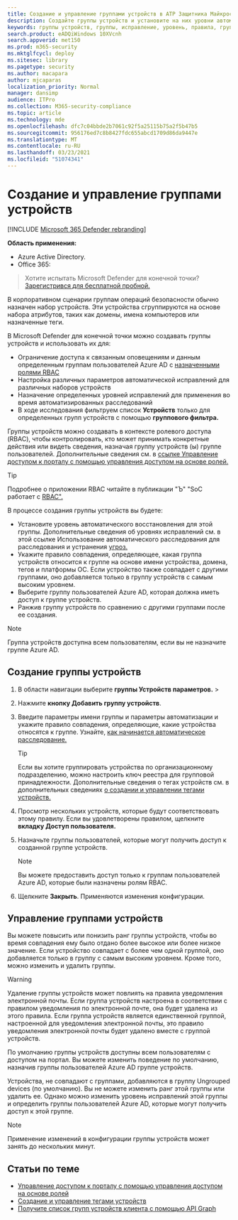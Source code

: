 ```yaml
---
title: Создание и управление группами устройств в ATP Защитника Майкрософт
description: Создайте группы устройств и установите на них уровни автоматического устранения, настроив правила, применимые к группе.
keywords: группы устройств, группы, исправление, уровень, правила, группа aad, роль, назначение, ранж
search.product: eADQiWindows 10XVcnh
search.appverid: met150
ms.prod: m365-security
ms.mktglfcycl: deploy
ms.sitesec: library
ms.pagetype: security
ms.author: macapara
author: mjcaparas
localization_priority: Normal
manager: dansimp
audience: ITPro
ms.collection: M365-security-compliance
ms.topic: article
ms.technology: mde
ms.openlocfilehash: dfc7c04bbde2b7061c92f5a25115b75a2f5b47b5
ms.sourcegitcommit: 956176ed7c8b8427fdc655abcd1709d86da9447e
ms.translationtype: MT
ms.contentlocale: ru-RU
ms.lasthandoff: 03/23/2021
ms.locfileid: "51074341"
---
```

# <a name="create-and-manage-device-groups"></a>Создание и управление группами устройств

[!INCLUDE [Microsoft 365 Defender rebranding](../../includes/microsoft-defender.md)]


**Область применения:**
- Azure Active Directory.
- Office 365:

> Хотите испытать Microsoft Defender для конечной точки? [Зарегистрився для бесплатной пробной.](https://www.microsoft.com/microsoft-365/windows/microsoft-defender-atp?ocid=docs-wdatp-exposedapis-abovefoldlink)


В корпоративном сценарии группам операций безопасности обычно назначен набор устройств. Эти устройства сгруппируются на основе набора атрибутов, таких как домены, имена компьютеров или назначенные теги.

В Microsoft Defender для конечной точки можно создавать группы устройств и использовать их для:
- Ограничение доступа к связанным оповещениям и данным определенным группам пользователей Azure AD с [назначенными ролями RBAC](rbac.md) 
- Настройка различных параметров автоматической исправлений для различных наборов устройств
- Назначение определенных уровней исправлений для применения во время автоматизированных расследований
- В ходе исследования фильтруем список **Устройств** только для определенных групп устройств с помощью **группового фильтра.**

Группы устройств можно создавать в контексте ролевого доступа (RBAC), чтобы контролировать, кто может принимать конкретные действия или видеть сведения, назначая группу устройств (ы) группе пользователей. Дополнительные сведения см. в [ссылке Управление доступом к порталу с помощью управления доступом на основе ролей.](rbac.md)

>[!TIP]
> Подробнее о приложении RBAC читайте в публикации "Ъ" "SoC работает с [RBAC".](https://techcommunity.microsoft.com/t5/Windows-Defender-ATP/Is-your-SOC-running-flat-with-limited-RBAC/ba-p/320015)

В процессе создания группы устройств вы будете:
- Установите уровень автоматического восстановления для этой группы. Дополнительные сведения об уровнях исправлений см. в этой ссылке Использование автоматического расследования для расследования и устранения [угроз.](automated-investigations.md)
- Укажите правило совпадения, определяющее, какая группа устройств относится к группе на основе имени устройства, домена, тегов и платформы ОС. Если устройство также совпадает с другими группами, оно добавляется только в группу устройств с самым высоким уровнем.
- Выберите группу пользователей Azure AD, которая должна иметь доступ к группе устройств.
- Ранжив группу устройств по сравнению с другими группами после ее создания.

>[!NOTE]
>Группа устройств доступна всем пользователям, если вы не назначите группе Azure AD.

## <a name="create-a-device-group"></a>Создание группы устройств

1. В области навигации выберите **группы Устройств параметров.**  >  

2. Нажмите **кнопку Добавить группу устройств**.

3. Введите параметры имени группы и параметры автоматизации и укажите правило совпадения, определяющие, какие устройства относятся к группе. Узнайте, [как начинается автоматическое расследование.](automated-investigations.md#how-the-automated-investigation-starts)

    >[!TIP]
    >Если вы хотите группировать устройства по организационному подразделению, можно настроить ключ реестра для групповой принадлежности. Дополнительные сведения о тегах устройств см. в дополнительных сведениях [о создании и управлении тегами устройств.](machine-tags.md)

4. Просмотр нескольких устройств, которые будут соответствовать этому правилу. Если вы удовлетворены правилом, щелкните **вкладку Доступ пользователя.**

5. Назначьте группы пользователей, которые могут получить доступ к созданной группе устройств.

    >[!NOTE]
    >Вы можете предоставить доступ только к группам пользователей Azure AD, которые были назначены ролям RBAC.

6. Щелкните **Закрыть**. Применяются изменения конфигурации.

## <a name="manage-device-groups"></a>Управление группами устройств

Вы можете повысить или понизить ранг группы устройств, чтобы во время совпадения ему было отдано более высокое или более низкое значение. Если устройство совпадает с более чем одной группой, оно добавляется только в группу с самым высоким уровнем. Кроме того, можно изменить и удалить группы.

>[!WARNING]
>Удаление группы устройств может повлиять на правила уведомления электронной почты. Если группа устройств настроена в соответствии с правилом уведомления по электронной почте, она будет удалена из этого правила. Если группа устройств является единственной группой, настроенной для уведомления электронной почты, это правило уведомления электронной почты будет удалено вместе с группой устройств.

По умолчанию группы устройств доступны всем пользователям с доступом на портал. Вы можете изменить поведение по умолчанию, назначив группы пользователей Azure AD группе устройств.

Устройства, не совпадают с группами, добавляются в группу Ungrouped devices (по умолчанию). Вы не можете изменить ранг этой группы или удалить ее. Однако можно изменить уровень исправлений этой группы и определить группы пользователей Azure AD, которые могут получить доступ к этой группе.

>[!NOTE]
> Применение изменений в конфигурации группы устройств может занять до нескольких минут.

## <a name="related-topics"></a>Статьи по теме

- [Управление доступом к порталу с помощью управления доступом на основе ролей](rbac.md)
- [Создание и управление тегами устройств](machine-tags.md)
- [Получите список групп устройств клиента с помощью API Graph](https://docs.microsoft.com/graph/api/device-list-memberof)
